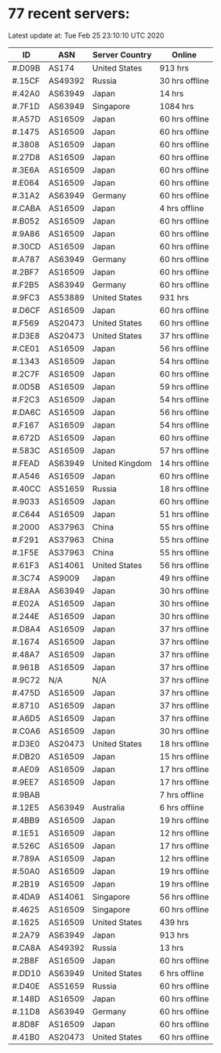 # 77 recent servers:

Latest update at: Tue Feb 25 23:10:10 UTC 2020

| ID | ASN | Server Country | Online |
| -- | --- | -------------- | ------ |
| #.D09B | AS174 | United States | 913 hrs |
| #.15CF | AS49392 | Russia | 30 hrs offline |
| #.42A0 | AS63949 | Japan | 14 hrs |
| #.7F1D | AS63949 | Singapore | 1084 hrs |
| #.A57D | AS16509 | Japan | 60 hrs offline |
| #.1475 | AS16509 | Japan | 60 hrs offline |
| #.3808 | AS16509 | Japan | 60 hrs offline |
| #.27D8 | AS16509 | Japan | 60 hrs offline |
| #.3E6A | AS16509 | Japan | 60 hrs offline |
| #.E064 | AS16509 | Japan | 60 hrs offline |
| #.31A2 | AS63949 | Germany | 60 hrs offline |
| #.CABA | AS16509 | Japan | 4 hrs offline |
| #.B052 | AS16509 | Japan | 60 hrs offline |
| #.9A86 | AS16509 | Japan | 60 hrs offline |
| #.30CD | AS16509 | Japan | 60 hrs offline |
| #.A787 | AS63949 | Germany | 60 hrs offline |
| #.2BF7 | AS16509 | Japan | 60 hrs offline |
| #.F2B5 | AS63949 | Germany | 60 hrs offline |
| #.9FC3 | AS53889 | United States | 931 hrs |
| #.D6CF | AS16509 | Japan | 60 hrs offline |
| #.F569 | AS20473 | United States | 60 hrs offline |
| #.D3E8 | AS20473 | United States | 37 hrs offline |
| #.CE01 | AS16509 | Japan | 56 hrs offline |
| #.1343 | AS16509 | Japan | 54 hrs offline |
| #.2C7F | AS16509 | Japan | 60 hrs offline |
| #.0D5B | AS16509 | Japan | 59 hrs offline |
| #.F2C3 | AS16509 | Japan | 54 hrs offline |
| #.DA6C | AS16509 | Japan | 56 hrs offline |
| #.F167 | AS16509 | Japan | 54 hrs offline |
| #.672D | AS16509 | Japan | 60 hrs offline |
| #.583C | AS16509 | Japan | 57 hrs offline |
| #.FEAD | AS63949 | United Kingdom | 14 hrs offline |
| #.A546 | AS16509 | Japan | 60 hrs offline |
| #.40CC | AS51659 | Russia | 18 hrs offline |
| #.9033 | AS16509 | Japan | 60 hrs offline |
| #.C644 | AS16509 | Japan | 51 hrs offline |
| #.2000 | AS37963 | China | 55 hrs offline |
| #.F291 | AS37963 | China | 55 hrs offline |
| #.1F5E | AS37963 | China | 55 hrs offline |
| #.61F3 | AS14061 | United States | 56 hrs offline |
| #.3C74 | AS9009 | Japan | 49 hrs offline |
| #.E8AA | AS63949 | Japan | 30 hrs offline |
| #.E02A | AS16509 | Japan | 30 hrs offline |
| #.244E | AS16509 | Japan | 30 hrs offline |
| #.D8A4 | AS16509 | Japan | 37 hrs offline |
| #.1674 | AS16509 | Japan | 37 hrs offline |
| #.48A7 | AS16509 | Japan | 37 hrs offline |
| #.961B | AS16509 | Japan | 37 hrs offline |
| #.9C72 | N/A | N/A | 37 hrs offline |
| #.475D | AS16509 | Japan | 37 hrs offline |
| #.8710 | AS16509 | Japan | 37 hrs offline |
| #.A6D5 | AS16509 | Japan | 37 hrs offline |
| #.C0A6 | AS16509 | Japan | 30 hrs offline |
| #.D3E0 | AS20473 | United States | 18 hrs offline |
| #.DB20 | AS16509 | Japan | 15 hrs offline |
| #.AE09 | AS16509 | Japan | 17 hrs offline |
| #.9EE7 | AS16509 | Japan | 17 hrs offline |
| #.9BAB |  |  | 7 hrs offline |
| #.12E5 | AS63949 | Australia | 6 hrs offline |
| #.4BB9 | AS16509 | Japan | 19 hrs offline |
| #.1E51 | AS16509 | Japan | 12 hrs offline |
| #.526C | AS16509 | Japan | 17 hrs offline |
| #.789A | AS16509 | Japan | 12 hrs offline |
| #.50A0 | AS16509 | Japan | 19 hrs offline |
| #.2B19 | AS16509 | Japan | 19 hrs offline |
| #.4DA9 | AS14061 | Singapore | 56 hrs offline |
| #.4625 | AS16509 | Singapore | 60 hrs offline |
| #.1625 | AS16509 | United States | 439 hrs |
| #.2A79 | AS63949 | Japan | 913 hrs |
| #.CA8A | AS49392 | Russia | 13 hrs |
| #.2B8F | AS16509 | Japan | 60 hrs offline |
| #.DD10 | AS63949 | United States | 6 hrs offline |
| #.D40E | AS51659 | Russia | 60 hrs offline |
| #.148D | AS16509 | Japan | 60 hrs offline |
| #.11D8 | AS63949 | Germany | 60 hrs offline |
| #.8D8F | AS16509 | Japan | 60 hrs offline |
| #.41B0 | AS20473 | United States | 60 hrs offline |

